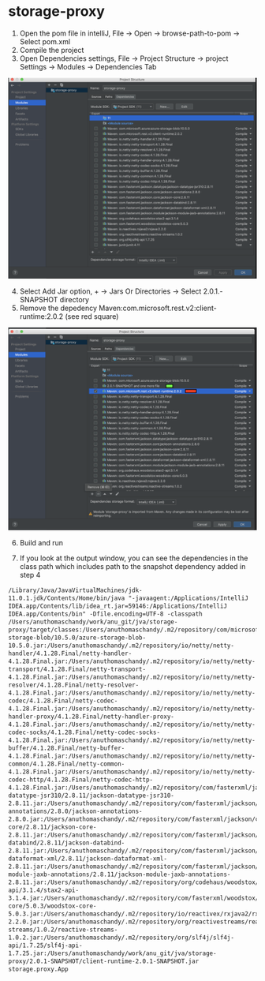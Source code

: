 # storage-proxy

1. Open the pom file in intelliJ, File -> Open -> browse-path-to-pom -> Select pom.xml
2. Compile the project
3. Open Dependencies settings, File -> Project Structure -> project Settings -> Modules -> Dependencies Tab

![Alt text](/images/Dependencies.png?raw=true "Dependencies")

4. Select Add Jar option, + -> Jars Or Directories -> Select 2.0.1.-SNAPSHOT directory
5. Remove the depedency Maven:com.microsoft.rest.v2:client-runtime:2.0.2 (see red square)

![Alt text](/images/Add_Rm_Dep.png?raw=true "add_RM_Dependencies")

6. Build and run

7. If you look at the output window, you can see the dependencies in the class path which includes path to the snapshot dependency added in step 4

```
/Library/Java/JavaVirtualMachines/jdk-11.0.1.jdk/Contents/Home/bin/java "-javaagent:/Applications/IntelliJ IDEA.app/Contents/lib/idea_rt.jar=59146:/Applications/IntelliJ IDEA.app/Contents/bin" -Dfile.encoding=UTF-8 -classpath /Users/anuthomaschandy/work/anu_git/jva/storage-proxy/target/classes:/Users/anuthomaschandy/.m2/repository/com/microsoft/azure/azure-storage-blob/10.5.0/azure-storage-blob-10.5.0.jar:/Users/anuthomaschandy/.m2/repository/io/netty/netty-handler/4.1.28.Final/netty-handler-4.1.28.Final.jar:/Users/anuthomaschandy/.m2/repository/io/netty/netty-transport/4.1.28.Final/netty-transport-4.1.28.Final.jar:/Users/anuthomaschandy/.m2/repository/io/netty/netty-resolver/4.1.28.Final/netty-resolver-4.1.28.Final.jar:/Users/anuthomaschandy/.m2/repository/io/netty/netty-codec/4.1.28.Final/netty-codec-4.1.28.Final.jar:/Users/anuthomaschandy/.m2/repository/io/netty/netty-handler-proxy/4.1.28.Final/netty-handler-proxy-4.1.28.Final.jar:/Users/anuthomaschandy/.m2/repository/io/netty/netty-codec-socks/4.1.28.Final/netty-codec-socks-4.1.28.Final.jar:/Users/anuthomaschandy/.m2/repository/io/netty/netty-buffer/4.1.28.Final/netty-buffer-4.1.28.Final.jar:/Users/anuthomaschandy/.m2/repository/io/netty/netty-common/4.1.28.Final/netty-common-4.1.28.Final.jar:/Users/anuthomaschandy/.m2/repository/io/netty/netty-codec-http/4.1.28.Final/netty-codec-http-4.1.28.Final.jar:/Users/anuthomaschandy/.m2/repository/com/fasterxml/jackson/datatype/jackson-datatype-jsr310/2.8.11/jackson-datatype-jsr310-2.8.11.jar:/Users/anuthomaschandy/.m2/repository/com/fasterxml/jackson/core/jackson-annotations/2.8.0/jackson-annotations-2.8.0.jar:/Users/anuthomaschandy/.m2/repository/com/fasterxml/jackson/core/jackson-core/2.8.11/jackson-core-2.8.11.jar:/Users/anuthomaschandy/.m2/repository/com/fasterxml/jackson/core/jackson-databind/2.8.11/jackson-databind-2.8.11.jar:/Users/anuthomaschandy/.m2/repository/com/fasterxml/jackson/dataformat/jackson-dataformat-xml/2.8.11/jackson-dataformat-xml-2.8.11.jar:/Users/anuthomaschandy/.m2/repository/com/fasterxml/jackson/module/jackson-module-jaxb-annotations/2.8.11/jackson-module-jaxb-annotations-2.8.11.jar:/Users/anuthomaschandy/.m2/repository/org/codehaus/woodstox/stax2-api/3.1.4/stax2-api-3.1.4.jar:/Users/anuthomaschandy/.m2/repository/com/fasterxml/woodstox/woodstox-core/5.0.3/woodstox-core-5.0.3.jar:/Users/anuthomaschandy/.m2/repository/io/reactivex/rxjava2/rxjava/2.2.0/rxjava-2.2.0.jar:/Users/anuthomaschandy/.m2/repository/org/reactivestreams/reactive-streams/1.0.2/reactive-streams-1.0.2.jar:/Users/anuthomaschandy/.m2/repository/org/slf4j/slf4j-api/1.7.25/slf4j-api-1.7.25.jar:/Users/anuthomaschandy/work/anu_git/jva/storage-proxy/2.0.1-SNAPSHOT/client-runtime-2.0.1-SNAPSHOT.jar storage.proxy.App
```

